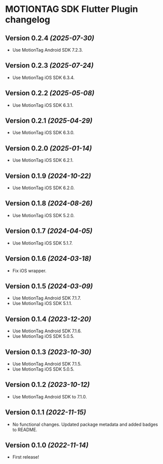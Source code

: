 # MOTIONTAG SDK Flutter Plugin changelog

## Version 0.2.4 *(2025-07-30)*

- Use MotionTag Android SDK 7.2.3.

## Version 0.2.3 *(2025-07-24)*

- Use MotionTag iOS SDK 6.3.4.

## Version 0.2.2 *(2025-05-08)*

- Use MotionTag iOS SDK 6.3.1.

## Version 0.2.1 *(2025-04-29)*

- Use MotionTag iOS SDK 6.3.0.

## Version 0.2.0 *(2025-01-14)*

- Use MotionTag iOS SDK 6.2.1.

## Version 0.1.9 *(2024-10-22)*

- Use MotionTag iOS SDK 6.2.0.

## Version 0.1.8 *(2024-08-26)*

- Use MotionTag iOS SDK 5.2.0.

## Version 0.1.7 *(2024-04-05)*

- Use MotionTag iOS SDK 5.1.7.

## Version 0.1.6 *(2024-03-18)*

- Fix iOS wrapper.

## Version 0.1.5 *(2024-03-09)*

- Use MotionTag Android SDK 7.1.7.
- Use MotionTag iOS SDK 5.1.1.

## Version 0.1.4 *(2023-12-20)*

- Use MotionTag Android SDK 7.1.6.
- Use MotionTag iOS SDK 5.0.5.

## Version 0.1.3 *(2023-10-30)*

- Use MotionTag Android SDK 7.1.5.
- Use MotionTag iOS SDK 5.0.5.

## Version 0.1.2 *(2023-10-12)*

- Use MotionTag Android SDK to 7.1.0.

## Version 0.1.1 *(2022-11-15)*

- No functional changes. Updated package metadata and added badges to README.

## Version 0.1.0 *(2022-11-14)*

- First release!
